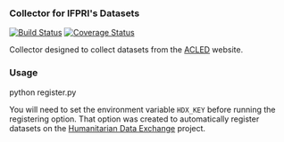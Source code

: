 ### Collector for IFPRI's Datasets
[![Build Status](https://travis-ci.org/mcarans/hdxscraper-acled-africa.svg?branch=master)](https://travis-ci.org/mcarans/hdxscraper-acled-africa) [![Coverage Status](https://coveralls.io/repos/mcarans/hdxscraper-acled-africa/badge.svg?branch=master&service=github)](https://coveralls.io/github/mcarans/hdxscraper-acled-africa?branch=master)

Collector designed to collect datasets from the [ACLED](http://www.acleddata.com/) website.

### Usage
python register.py

You will need to set the environment variable `HDX_KEY` before running the registering option. That option was created to automatically register datasets on the [Humanitarian Data Exchange](http://data.hdx.rwlabs.org/) project.